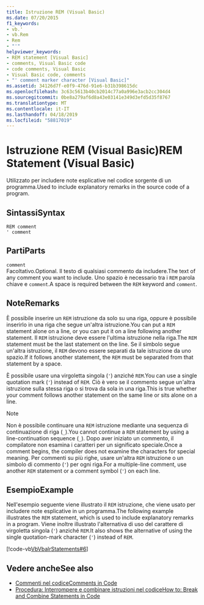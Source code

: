 ```yaml
---
title: Istruzione REM (Visual Basic)
ms.date: 07/20/2015
f1_keywords:
- vb.'
- vb.Rem
- Rem
- "'"
helpviewer_keywords:
- REM statement [Visual Basic]
- comments, Visual Basic code
- code comments, Visual Basic
- Visual Basic code, comments
- "' comment marker character [Visual Basic]"
ms.assetid: 34126d7f-e0f9-476d-91e6-b31b398615dc
ms.openlocfilehash: 3c63c5613b40cb2014c77a0a996e3acb2cc304d4
ms.sourcegitcommit: 0be8a279af6d8a43e03141e349d3efd5d35f8767
ms.translationtype: MT
ms.contentlocale: it-IT
ms.lasthandoff: 04/18/2019
ms.locfileid: "58817019"
---
```

# <a name="rem-statement-visual-basic"></a><span data-ttu-id="2e864-102">Istruzione REM (Visual Basic)</span><span class="sxs-lookup"><span data-stu-id="2e864-102">REM Statement (Visual Basic)</span></span>
<span data-ttu-id="2e864-103">Utilizzato per includere note esplicative nel codice sorgente di un programma.</span><span class="sxs-lookup"><span data-stu-id="2e864-103">Used to include explanatory remarks in the source code of a program.</span></span>  
  
## <a name="syntax"></a><span data-ttu-id="2e864-104">Sintassi</span><span class="sxs-lookup"><span data-stu-id="2e864-104">Syntax</span></span>  
  
```  
REM comment  
' comment  
```  
  
## <a name="parts"></a><span data-ttu-id="2e864-105">Parti</span><span class="sxs-lookup"><span data-stu-id="2e864-105">Parts</span></span>  
 `comment`  
 <span data-ttu-id="2e864-106">Facoltativo.</span><span class="sxs-lookup"><span data-stu-id="2e864-106">Optional.</span></span> <span data-ttu-id="2e864-107">Il testo di qualsiasi commento da includere.</span><span class="sxs-lookup"><span data-stu-id="2e864-107">The text of any comment you want to include.</span></span> <span data-ttu-id="2e864-108">Uno spazio è necessario tra i `REM` parola chiave e `comment`.</span><span class="sxs-lookup"><span data-stu-id="2e864-108">A space is required between the `REM` keyword and `comment`.</span></span>  
  
## <a name="remarks"></a><span data-ttu-id="2e864-109">Note</span><span class="sxs-lookup"><span data-stu-id="2e864-109">Remarks</span></span>  
 <span data-ttu-id="2e864-110">È possibile inserire un `REM` istruzione da solo su una riga, oppure è possibile inserirlo in una riga che segue un'altra istruzione.</span><span class="sxs-lookup"><span data-stu-id="2e864-110">You can put a `REM` statement alone on a line, or you can put it on a line following another statement.</span></span> <span data-ttu-id="2e864-111">Il `REM` istruzione deve essere l'ultima istruzione nella riga.</span><span class="sxs-lookup"><span data-stu-id="2e864-111">The `REM` statement must be the last statement on the line.</span></span> <span data-ttu-id="2e864-112">Se il simbolo segue un'altra istruzione, il `REM` devono essere separati da tale istruzione da uno spazio.</span><span class="sxs-lookup"><span data-stu-id="2e864-112">If it follows another statement, the `REM` must be separated from that statement by a space.</span></span>  
  
 <span data-ttu-id="2e864-113">È possibile usare una virgoletta singola (`'`) anziché `REM`.</span><span class="sxs-lookup"><span data-stu-id="2e864-113">You can use a single quotation mark (`'`) instead of `REM`.</span></span> <span data-ttu-id="2e864-114">Ciò è vero se il commento segue un'altra istruzione sulla stessa riga o si trova da sola in una riga.</span><span class="sxs-lookup"><span data-stu-id="2e864-114">This is true whether your comment follows another statement on the same line or sits alone on a line.</span></span>  
  
> [!NOTE]
>  <span data-ttu-id="2e864-115">Non è possibile continuare una `REM` istruzione mediante una sequenza di continuazione di riga (`_`).</span><span class="sxs-lookup"><span data-stu-id="2e864-115">You cannot continue a `REM` statement by using a line-continuation sequence (`_`).</span></span> <span data-ttu-id="2e864-116">Dopo aver iniziato un commento, il compilatore non esamina i caratteri per un significato speciale.</span><span class="sxs-lookup"><span data-stu-id="2e864-116">Once a comment begins, the compiler does not examine the characters for special meaning.</span></span> <span data-ttu-id="2e864-117">Per commenti su più righe, usare un'altra `REM` istruzione o un simbolo di commento (`'`) per ogni riga.</span><span class="sxs-lookup"><span data-stu-id="2e864-117">For a multiple-line comment, use another `REM` statement or a comment symbol (`'`) on each line.</span></span>  
  
## <a name="example"></a><span data-ttu-id="2e864-118">Esempio</span><span class="sxs-lookup"><span data-stu-id="2e864-118">Example</span></span>  
 <span data-ttu-id="2e864-119">Nell'esempio seguente viene illustrato il `REM` istruzione, che viene usato per includere note esplicative in un programma.</span><span class="sxs-lookup"><span data-stu-id="2e864-119">The following example illustrates the `REM` statement, which is used to include explanatory remarks in a program.</span></span> <span data-ttu-id="2e864-120">Viene inoltre illustrato l'alternativa di uso del carattere di virgoletta singola (`'`) anziché `REM`.</span><span class="sxs-lookup"><span data-stu-id="2e864-120">It also shows the alternative of using the single quotation-mark character (`'`) instead of `REM`.</span></span>  
  
 [!code-vb[VbVbalrStatements#6](~/samples/snippets/visualbasic/VS_Snippets_VBCSharp/VbVbalrStatements/VB/Class1.vb#6)]  
  
## <a name="see-also"></a><span data-ttu-id="2e864-121">Vedere anche</span><span class="sxs-lookup"><span data-stu-id="2e864-121">See also</span></span>

- [<span data-ttu-id="2e864-122">Commenti nel codice</span><span class="sxs-lookup"><span data-stu-id="2e864-122">Comments in Code</span></span>](../../../visual-basic/programming-guide/program-structure/comments-in-code.md)
- [<span data-ttu-id="2e864-123">Procedura: Interrompere e combinare istruzioni nel codice</span><span class="sxs-lookup"><span data-stu-id="2e864-123">How to: Break and Combine Statements in Code</span></span>](../../../visual-basic/programming-guide/program-structure/how-to-break-and-combine-statements-in-code.md)
